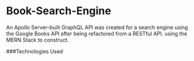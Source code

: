 # Book-Search-Engine

An Apollo Server-built GraphQL API was created for a search engine using the Google Books API after being refactored from a RESTful API. using the MERN Stack to construct.

###Technologies Used
